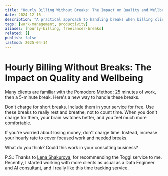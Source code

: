 ```yaml
---
title: "Hourly Billing Without Breaks: The Impact on Quality and Wellbeing"
date: 2024-12-15
description: "A practical approach to handling breaks when billing clients hourly. Why not charging for short breaks improves quality, wellbeing, and client relationships."
tags: [work-management, productivity]
aliases: [hourly-billing, freelancer-breaks]
related: []
publish: false
lastmod: 2025-04-14
---
```


# Hourly Billing Without Breaks: The Impact on Quality and Wellbeing

Many clients are familiar with the Pomodoro Method: 25 minutes of work, then a 5-minute break. Here's a new way to handle these breaks.

Don't charge for short breaks. Include them in your service for free. Use these breaks to really rest and breathe, not to count time. When you don't charge for them, your brain switches better, and you feel much more comfortable.

If you're worried about losing money, don't charge time. Instead, increase your hourly rate to cover focused work and needed breaks.

What do you think? Could this work in your consulting business?

P.S.: Thanks to [Lena Shakurova](https://www.linkedin.com/in/lena-shakurova/), for recommending the Toggl service to me. Recently, I started working with more clients as usual as a Data Engineer and AI consultant, and I really like this time tracking service.

